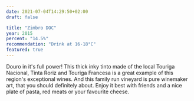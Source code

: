 ```yaml
---
date: 2021-07-04T14:29:50+02:00
draft: false

title: "Zimbro DOC"
year: 2015
percent: "14.5%"
recommendation: "Drink at 16-18°C"
featured: true
---
```


Douro in it's full power! This thick inky tinto made of the local Touriga Nacional, Tinta Roriz and Touriga Francesa is a great example of this region's exceptional wines. And this family run vineyard is pure winemaker art, that you should definitely about. Enjoy it best with friends and a nice plate of pasta, red meats or your favourite cheese.
